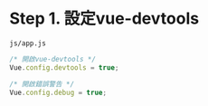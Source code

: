 # Step 1. 設定vue-devtools

`js/app.js`

```javascript
/* 開啟vue-devtools */
Vue.config.devtools = true;

/* 開啟錯誤警告 */
Vue.config.debug = true;
```